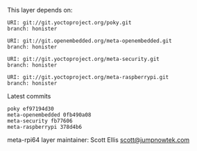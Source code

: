 This layer depends on:

    URI: git://git.yoctoproject.org/poky.git
    branch: honister

    URI: git://git.openembedded.org/meta-openembedded.git
    branch: honister

    URI: git://git.yoctoproject.org/meta-security.git
    branch: honister

    URI: git://git.yoctoproject.org/meta-raspberrypi.git
    branch: honister

Latest commits

    poky ef97194d30
    meta-openembedded 0fb490a08
    meta-security fb77606
    meta-raspberrypi 378d4b6

meta-rpi64 layer maintainer: Scott Ellis <scott@jumpnowtek.com>
